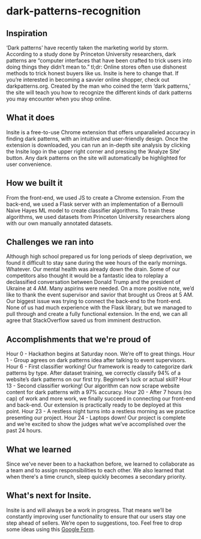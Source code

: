 # dark-patterns-recognition
## Inspiration
‘Dark patterns’ have recently taken the marketing world by storm. According to a study done by Princeton University researchers, dark patterns are “computer interfaces that have been crafted to trick users into doing things they didn’t mean to.” tl;dr: Online stores often use dishonest methods to trick honest buyers like us. Insite is here to change that.
If you’re interested in becoming a savvier online shopper, check out darkpatterns.org. Created by the man who coined the term ‘dark patterns,’ the site will teach you how to recognize the different kinds of dark patterns you may encounter when you shop online.

## What it does
Insite is a free-to-use Chrome extension that offers unparalleled accuracy in finding dark patterns, with an intuitive and user-friendly design. Once the extension is downloaded, you can run an in-depth site analysis by clicking the Insite logo in the upper right corner and pressing the ‘Analyze Site’ button. Any dark patterns on the site will automatically be highlighted for user convenience.

## How we built it
From the front-end, we used JS to create a Chrome extension. From the back-end, we used a Flask server with an implementation of a Bernoulli Naive Hayes ML model to create classifier algorithms. To train these algorithms, we used datasets from Princeton University researchers along with our own manually annotated datasets.

## Challenges we ran into
Although high school prepared us for long periods of sleep deprivation, we found it difficult to stay sane during the wee hours of the early mornings. Whatever. Our mental health was already down the drain. Some of our competitors also thought it would be a fantastic idea to roleplay a declassified conversation between Donald Trump and the president of Ukraine at 4 AM. Many aspirins were needed. On a more positive note, we’d like to thank the event supervisor and savior that brought us Oreos at 5 AM.
Our biggest issue was trying to connect the back-end to the front-end. None of us had much experience with the Flask library, but we managed to pull through and create a fully functional extension. In the end, we can all agree that StackOverflow saved us from imminent destruction.

## Accomplishments that we're proud of
Hour 0 - Hackathon begins at Saturday noon. We’re off to great things.
Hour 1 - Group agrees on dark patterns idea after talking to event supervisors.
Hour 6 - First classifier working! Our framework is ready to categorize dark patterns by type. After dataset training, we correctly classify 94% of a website’s dark patterns on our first try. Beginner’s luck or actual skill?
Hour 13 - Second classifier working! Our algorithm can now scrape website content for dark patterns with a 97% accuracy.
Hour 20 - After 7 hours (no cap) of work and more work, we finally succeed in connecting our front-end and back-end. Our extension is practically ready to be deployed at this point.
Hour 23 - A restless night turns into a restless morning as we practice presenting our project.
Hour 24 - Laptops down! Our project is complete and we’re excited to show the judges what we’ve accomplished over the past 24 hours.

## What we learned
Since we've never been to a hackathon before, we learned to collaborate as a team and to assign responsibilities to each other. We also learned that when there's a time crunch, sleep quickly becomes a secondary priority.

## What's next for Insite.
Insite is and will always be a work in progress. That means we’ll be constantly improving user functionality to ensure that our users stay one step ahead of sellers. We’re open to suggestions, too. Feel free to drop some ideas using this [Google Form](https://forms.gle/1Ca6hrhEHTxcjkfWA).
